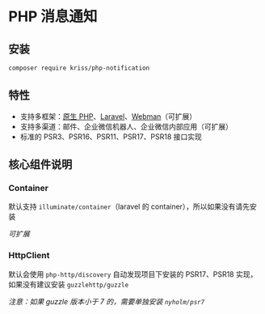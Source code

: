# PHP 消息通知

## 安装

```bash
composer require kriss/php-notification
```

## 特性

- 支持多框架：[原生 PHP](./docs/integrations/PHP.md)、[Laravel](./docs/integrations/Laravel.md)、[Webman](./docs/integrations/Webman.md)（可扩展）
- 支持多渠道：邮件、企业微信机器人、企业微信内部应用（可扩展）
- 标准的 PSR3、PSR16、PSR11、PSR17、PSR18 接口实现

## 核心组件说明

### Container

默认支持 `illuminate/container`（laravel 的 container），所以如果没有请先安装

*可扩展*

### HttpClient

默认会使用 `php-http/discovery` 自动发现项目下安装的 PSR17、PSR18 实现，如果没有建议安装 `guzzlehttp/guzzle`

*注意：如果 guzzle 版本小于 7 的，需要单独安装 `nyholm/psr7`*
